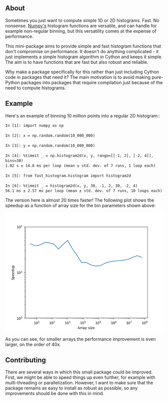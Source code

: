 About
-----

Sometimes you just want to compute simple 1D or 2D histograms. Fast. No
nonsense. [Numpy's](http://www.numpy.org) histogram functions are versatile,
and can handle for example non-regular binning, but this versatility comes at
the expense of performance.

This mini-package aims to provide simple and fast histogram functions that don't
compromise on performance. It doesn't do anything complicated - it just
implements a simple histogram algorithm in Cython and keeps it simple. The aim
is to have functions that are fast but also robust and reliable.

Why make a package specifically for this rather than just including Cython code
in packages that need it? The main motivation is to avoid making pure-Python
packages into packages that require compilation just because of the need to
compute histograms.

Example
-------

Here's an example of binning 10 million points into a regular 2D histogram::

    In [1]: import numpy as np

    In [2]: x = np.random.random(10_000_000)

    In [3]: y = np.random.random(10_000_000)

    In [4]: %timeit _ = np.histogram2d(x, y, range=[[-1, 2], [-2, 4]], bins=30)
    1.02 s ± 14.6 ms per loop (mean ± std. dev. of 7 runs, 1 loop each)

    In [5]: from fast_histogram.histogram import histogram2d

    In [6]: %timeit _ = histogram2d(x, y, 30, -1, 2, 30, -2, 4)
    56.1 ms ± 2.57 ms per loop (mean ± std. dev. of 7 runs, 10 loops each)

The version here is almost 20 times faster! The following plot shows the
speedup as a function of array size for the bin parameters shown above:

![speedup_plot](speedup.png)

As you can see, for smaller arrays the performance improvement is even larger,
on the order of 40x.

Contributing
------------

There are several ways in which this small package could be improved. First,
we might be able to speed things up even further, for example with
multi-threading or parallelization. However, I want to make sure that the
package remains as easy to install as robust as possible, so any improvements
should be done with this in mind.
